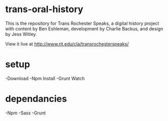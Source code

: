 # trans-oral-history
This is the repository for Trans Rochester Speaks, a digital history project with content by Ben Eshleman, development by Charlie Backus, and design by Jess Witley.

View it live at http://www.rit.edu/cla/transrochesterspeaks/

# setup

-Download
-Npm Install
-Grunt Watch

# dependancies

-Npm
-Sass
-Grunt

